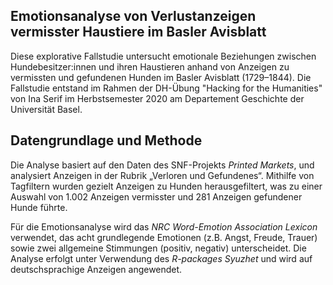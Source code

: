 ## Emotionsanalyse von Verlustanzeigen vermisster Haustiere im Basler Avisblatt

Diese explorative Fallstudie untersucht emotionale Beziehungen zwischen Hundebesitzer:innen und ihren Haustieren anhand von Anzeigen zu vermissten und gefundenen Hunden im Basler Avisblatt (1729–1844). Die Fallstudie entstand im Rahmen der DH-Übung "Hacking for the Humanities" von Ina Serif im Herbstsemester 2020 am Departement Geschichte der Universität Basel.

## Datengrundlage und Methode

Die Analyse basiert auf den Daten des SNF-Projekts *Printed Markets*, und analysiert Anzeigen in der Rubrik „Verloren und Gefundenes“. Mithilfe von Tagfiltern wurden gezielt Anzeigen zu Hunden herausgefiltert, was zu einer Auswahl von 1.002 Anzeigen vermisster und 281 Anzeigen gefundener Hunde führte.

Für die Emotionsanalyse wird das *NRC Word-Emotion Association Lexicon* verwendet, das acht grundlegende Emotionen (z.B. Angst, Freude, Trauer) sowie zwei allgemeine Stimmungen (positiv, negativ) unterscheidet. Die Analyse erfolgt unter Verwendung des *R-packages Syuzhet* und wird auf deutschsprachige Anzeigen angewendet.
